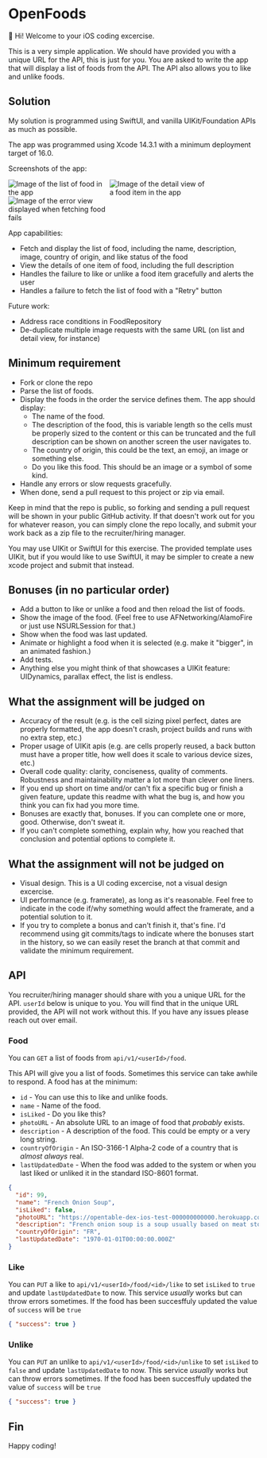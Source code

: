 # OpenFoods

👋 Hi! Welcome to your iOS coding excercise.

This is a very simple application. We should have provided you with a unique URL for the API, this is just for you. You are asked to write the app that will display a list of foods from the API. The API also allows you to like and unlike foods.

## Solution

My solution is programmed using SwiftUI, and vanilla UIKit/Foundation APIs as much as possible.

The app was programmed using Xcode 14.3.1 with a minimum deployment target of 16.0.

Screenshots of the app:

<img src="/runnersaw/OpenFoods/raw/main/screenshots/list_view.png" alt="Image of the list of food in the app" style="max-width: 200px;">
<img src="/runnersaw/OpenFoods/raw/main/screenshots/detail_view.png" alt="Image of the detail view of a food item in the app" style="max-width: 200px;">
<img src="/runnersaw/OpenFoods/raw/main/screenshots/error_view.png" alt="Image of the error view displayed when fetching food fails" style="max-width: 200px;">

App capabilities:
- Fetch and display the list of food, including the name, description, image, country of origin, and like status of the food
- View the details of one item of food, including the full description
- Handles the failure to like or unlike a food item gracefully and alerts the user
- Handles a failure to fetch the list of food with a "Retry" button

Future work:
- Address race conditions in FoodRepository
- De-duplicate multiple image requests with the same URL (on list and detail view, for instance)

## Minimum requirement

- Fork or clone the repo
- Parse the list of foods.
- Display the foods in the order the service defines them. The app should display:
  - The name of the food.
  - The description of the food, this is variable length so the cells must be properly sized to the content or this can be truncated and the full description can be shown on another screen the user navigates to.
  - The country of origin, this could be the text, an emoji, an image or something else.
  - Do you like this food. This should be an image or a symbol of some kind.
- Handle any errors or slow requests gracefully.
- When done, send a pull request to this project or zip via email.

Keep in mind that the repo is public, so forking and sending a pull request will be shown in your public GitHub activity. If that doesn't work out for you for whatever reason, you can simply clone the repo locally, and submit your work back as a zip file to the recruiter/hiring manager.

You may use UIKit or SwiftUI for this exercise. The provided template uses UIKit, but if you would like to use SwiftUI, it may be simpler to create a new xcode project and submit that instead.

## Bonuses (in no particular order)

- Add a button to like or unlike a food and then reload the list of foods.
- Show the image of the food. (Feel free to use AFNetworking/AlamoFire or just use NSURLSession for that.)
- Show when the food was last updated.
- Animate or highlight a food when it is selected (e.g. make it "bigger", in an animated fashion.)
- Add tests.
- Anything else you might think of that showcases a UIKit feature: UIDynamics, parallax effect, the list is endless.

## What the assignment will be judged on

- Accuracy of the result (e.g. is the cell sizing pixel perfect, dates are properly formatted, the app doesn't crash, project builds and runs with no extra step, etc.)
- Proper usage of UIKit apis (e.g. are cells properly reused, a back button must have a proper title, how well does it scale to various device sizes, etc.)
- Overall code quality: clarity, conciseness, quality of comments. Robustness and maintainability matter a lot more than clever one liners.
- If you end up short on time and/or can't fix a specific bug or finish a given feature, update this readme with what the bug is, and how you think you can fix had you more time.
- Bonuses are exactly that, bonuses. If you can complete one or more, good. Otherwise, don't sweat it.
- If you can't complete something, explain why, how you reached that conclusion and potential options to complete it.

## What the assignment will not be judged on

- Visual design. This is a UI coding excercise, not a visual design excercise.
- UI performance (e.g. framerate), as long as it's reasonable. Feel free to indicate in the code if/why something would affect the framerate, and a potential solution to it.
- If you try to complete a bonus and can't finish it, that's fine. I'd recommend using git commits/tags to indicate where the bonuses start in the history, so we can easily reset the branch at that commit and validate the minimum requirement.

## API

You recruiter/hiring manager should share with you a unique URL for the API. `userId` below is unique to you. You will find that in the unique URL provided, the API will not work without this. If you have any issues please reach out over email.

### Food

You can `GET` a list of foods from `api/v1/<userId>/food`.

This API will give you a list of foods. Sometimes this service can take awhile to respond. A food has at the minimum:

- `id` - You can use this to like and unlike foods.
- `name` - Name of the food.
- `isLiked` - Do you like this?
- `photoURL` - An absolute URL to an image of food that _probably_ exists.
- `description` - A description of the food. This could be empty or a very long string.
- `countryOfOrigin` - An ISO-3166-1 Alpha-2 code of a country that is _almost always_ real.
- `lastUpdatedDate` - When the food was added to the system or when you last liked or unliked it in the standard ISO-8601 format.

```json
{
  "id": 99,
  "name": "French Onion Soup",
  "isLiked": false,
  "photoURL": "https://opentable-dex-ios-test-000000000000.herokuapp.com/images/soup.jpg",
  "description": "French onion soup is a soup usually based on meat stock and onions, and often served gratinéed with croutons or a larger piece of bread covered with cheese floating on top. Ancient in origin, the dish underwent a resurgence of popularity in the 1960s in the United States due to a greater interest in French cuisine. French onion soup may be served as a meal in itself or as an entrée.",
  "countryOfOrigin": "FR",
  "lastUpdatedDate": "1970-01-01T00:00:00.000Z"
}
```

### Like

You can `PUT` a like to `api/v1/<userId>/food/<id>/like` to set `isLiked` to `true` and update `lastUpdatedDate` to now. This service _usually_ works but can throw errors sometimes. If the food has been succesffuly updated the value of `success` will be `true`

```json
{ "success": true }
```

### Unlike

You can `PUT` an unlike to `api/v1/<userId>/food/<id>/unlike` to set `isLiked` to `false` and update `lastUpdatedDate` to now. This service _usually_ works but can throw errors sometimes. If the food has been succesffuly updated the value of `success` will be `true`

```json
{ "success": true }
```

## Fin

Happy coding!
